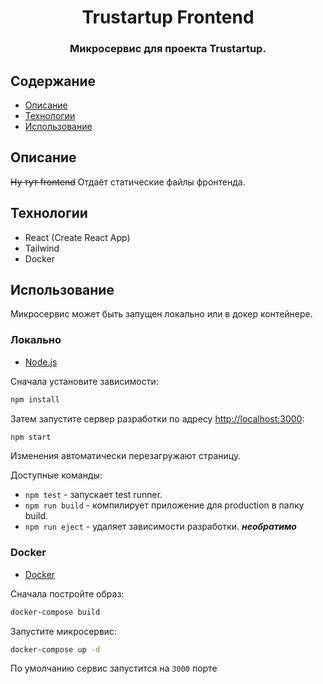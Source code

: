 <h1 align="center"> Trustartup Frontend </h1>

<h3 align="center">
  Микросервис для проекта Trustartup.
</h3>

## Содержание

-   [Описание](#описание)
-   [Технологии](#технологии)
-   [Использование](#использование)

## Описание

~~Ну тут frontend~~ Отдаёт статические файлы фронтенда.

## Технологии

-   React (Create React App)
-   Tailwind
-   Docker

## Использование

Микросервис может быть запущен локально или в докер контейнере.

### Локально

-   [Node.js](https://nodejs.org/en/download/)

Сначала установите зависимости:

```bash
npm install
```

Затем запустите сервер разработки по адресу [http://localhost:3000](http://localhost:3000):

```bash
npm start
```

Изменения автоматически перезагружают страницу.

Доступные команды:

-   `npm test` - запускает test runner.
-   `npm run build` - компилирует приложение для production в папку build.
-   `npm run eject` - удаляет зависимости разработки. **_необратимо_**

### Docker

-   [Docker](https://www.docker.com/get-docker)

Сначала постройте образ:

```bash
docker-compose build
```

Запустите микросервис:

```bash
docker-compose up -d
```

По умолчанию сервис запустится на `3000` порте
